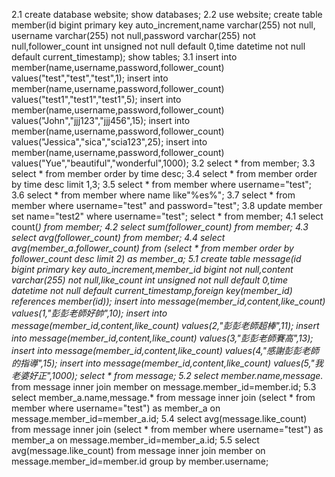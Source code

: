 2.1
create database website;
show databases;
2.2
use website;
create table member(id bigint primary key auto_increment,name varchar(255) not null, username varchar(255) not null,password varchar(255) not null,follower_count int unsigned not null default 0,time datetime not null default current_timestamp);
show tables;
3.1
insert into member(name,username,password,follower_count) values("test","test","test",1);
insert into member(name,username,password,follower_count) values("test1","test1","test1",5);
insert into member(name,username,password,follower_count) values("John","jjj123","jjj456",15);
insert into member(name,username,password,follower_count) values("Jessica","sica","scia123",25);
insert into member(name,username,password,follower_count) values("Yue","beautiful","wonderful",1000);
3.2
select * from member;
3.3
select * from member order by time desc;
3.4
select * from member order by time desc limit 1,3;
3.5
select * from member where username="test";
3.6
select * from member where name like"%es%";
3.7
select * from member where username="test" and password="test";
3.8
update member set name="test2" where username="test";
select * from member;
4.1
select count(*) from member;
4.2
select sum(follower_count) from member;
4.3
select avg(follower_count) from member;
4.4
select avg(member_a.follower_count) from (select * from member order by follower_count desc limit 2) as member_a;
5.1
create table message(id bigint primary key auto_increment,member_id bigint not null,content varchar(255) not null,like_count int unsigned not null default 0,time datetime not null default current_timestamp,foreign key(member_id) references member(id));
insert into message(member_id,content,like_count) values(1,"彭彭老師好帥",10);
insert into message(member_id,content,like_count) values(2,"彭彭老師超棒",11);
insert into message(member_id,content,like_count) values(3,"彭彭老師賽高",13);
insert into message(member_id,content,like_count) values(4,"感謝彭彭老師的指導",15);
insert into message(member_id,content,like_count) values(5,"我老婆好正",1000);
select * from message;
5.2
select member.name,message.* from message inner join member on message.member_id=member.id;
5.3
select member_a.name,message.* from message inner join (select * from member where username="test") as member_a on message.member_id=member_a.id; 
5.4
select avg(message.like_count) from message inner join (select * from member where username="test") as member_a on message.member_id=member_a.id;
5.5
select avg(message.like_count) from message inner join member on message.member_id=member.id group by member.username;
